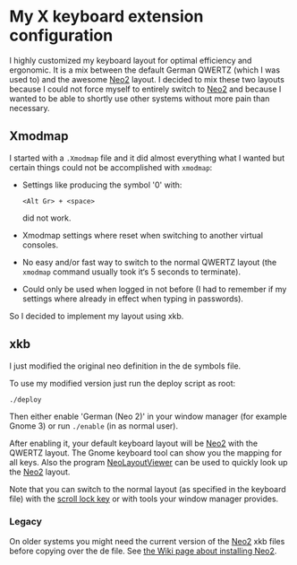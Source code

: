 # My X keyboard extension configuration

I highly customized my keyboard layout for optimal efficiency and ergonomic. It is a mix between the default German QWERTZ (which I was used to) and the awesome [Neo2] layout. I decided to mix these two layouts because I could not force myself to entirely switch to [Neo2] and because I wanted to be able to shortly use other systems without more pain than necessary.

## Xmodmap
I started with a `.Xmodmap` file and it did almost everything what I wanted but certain things could not be accomplished with `xmodmap`:

* Settings like producing the symbol '0' with:

  ```
  <Alt Gr> + <space>
  ```

  did not work.
* Xmodmap settings where reset when switching to another virtual consoles.
* No easy and/or fast way to switch to the normal QWERTZ layout (the `xmodmap` command usually took it‘s 5 seconds to terminate).
* Could only be used when logged in not before (I had to remember if my settings where already in effect when typing in passwords).

So I decided to implement my layout using xkb.

## xkb

I just modified the original neo definition in the de symbols file.

To use my modified version just run the deploy script as root:

```Shell
./deploy
```

Then either enable 'German (Neo 2)' in your window manager (for example Gnome 3) or run `./enable` (in as normal user).

After enabling it, your default keyboard layout will be [Neo2] with the QWERTZ layout. The Gnome keyboard tool can show you the mapping for all keys. Also the program [NeoLayoutViewer] can be used to quickly look up the [Neo2] layout.

Note that you can switch to the normal layout (as specified in the keyboard file) with the [scroll lock key](http://en.wikipedia.org/wiki/Scroll_lock) or with tools your window manager provides.

### Legacy

On older systems you might need the current version of the [Neo2] xkb files before copying over the de file. See [the Wiki page about installing Neo2](http://wiki.neo-layout.org/wiki/Neo%20unter%20Linux%20einrichten/xkbmap).


[NeoLayoutViewer]: https://github.com/YggdrasiI/NeoLayoutViewer
[Neo2]: http://www.neo-layout.org/
